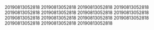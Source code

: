 20190813052818
20190813052818
20190813052818
20190813052818
20190813052818
20190813052818
20190813052818
20190813052818
20190813052818
20190813052818
20190813052818
20190813052818
20190813052818
20190813052818
20190813052818
